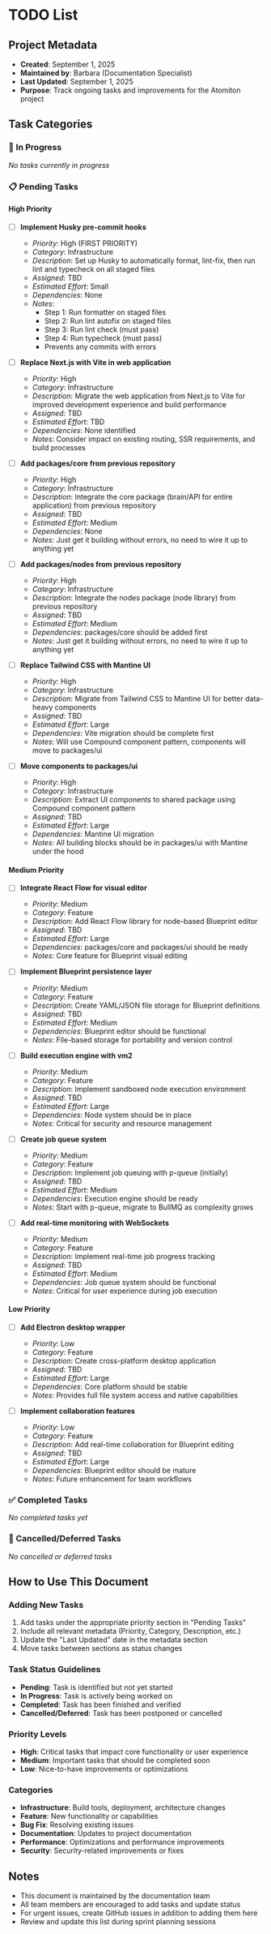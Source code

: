 # TODO List

## Project Metadata
- **Created**: September 1, 2025
- **Maintained by**: Barbara (Documentation Specialist)
- **Last Updated**: September 1, 2025
- **Purpose**: Track ongoing tasks and improvements for the Atomiton project

## Task Categories

### 🔄 In Progress
*No tasks currently in progress*

### 📋 Pending Tasks

#### High Priority
- [ ] **Implement Husky pre-commit hooks**
  - *Priority*: High (FIRST PRIORITY)
  - *Category*: Infrastructure
  - *Description*: Set up Husky to automatically format, lint-fix, then run lint and typecheck on all staged files
  - *Assigned*: TBD
  - *Estimated Effort*: Small
  - *Dependencies*: None
  - *Notes*: 
    - Step 1: Run formatter on staged files
    - Step 2: Run lint autofix on staged files  
    - Step 3: Run lint check (must pass)
    - Step 4: Run typecheck (must pass)
    - Prevents any commits with errors

- [ ] **Replace Next.js with Vite in web application**
  - *Priority*: High
  - *Category*: Infrastructure
  - *Description*: Migrate the web application from Next.js to Vite for improved development experience and build performance
  - *Assigned*: TBD
  - *Estimated Effort*: TBD
  - *Dependencies*: None identified
  - *Notes*: Consider impact on existing routing, SSR requirements, and build processes

- [ ] **Add packages/core from previous repository**
  - *Priority*: High
  - *Category*: Infrastructure
  - *Description*: Integrate the core package (brain/API for entire application) from previous repository
  - *Assigned*: TBD
  - *Estimated Effort*: Medium
  - *Dependencies*: None
  - *Notes*: Just get it building without errors, no need to wire it up to anything yet

- [ ] **Add packages/nodes from previous repository**
  - *Priority*: High
  - *Category*: Infrastructure
  - *Description*: Integrate the nodes package (node library) from previous repository
  - *Assigned*: TBD
  - *Estimated Effort*: Medium
  - *Dependencies*: packages/core should be added first
  - *Notes*: Just get it building without errors, no need to wire it up to anything yet

- [ ] **Replace Tailwind CSS with Mantine UI**
  - *Priority*: High
  - *Category*: Infrastructure
  - *Description*: Migrate from Tailwind CSS to Mantine UI for better data-heavy components
  - *Assigned*: TBD
  - *Estimated Effort*: Large
  - *Dependencies*: Vite migration should be complete first
  - *Notes*: Will use Compound component pattern, components will move to packages/ui

- [ ] **Move components to packages/ui**
  - *Priority*: High
  - *Category*: Infrastructure
  - *Description*: Extract UI components to shared package using Compound component pattern
  - *Assigned*: TBD
  - *Estimated Effort*: Large
  - *Dependencies*: Mantine UI migration
  - *Notes*: All building blocks should be in packages/ui with Mantine under the hood

#### Medium Priority
- [ ] **Integrate React Flow for visual editor**
  - *Priority*: Medium
  - *Category*: Feature
  - *Description*: Add React Flow library for node-based Blueprint editor
  - *Assigned*: TBD
  - *Estimated Effort*: Large
  - *Dependencies*: packages/core and packages/ui should be ready
  - *Notes*: Core feature for Blueprint visual editing

- [ ] **Implement Blueprint persistence layer**
  - *Priority*: Medium
  - *Category*: Feature
  - *Description*: Create YAML/JSON file storage for Blueprint definitions
  - *Assigned*: TBD
  - *Estimated Effort*: Medium
  - *Dependencies*: Blueprint editor should be functional
  - *Notes*: File-based storage for portability and version control

- [ ] **Build execution engine with vm2**
  - *Priority*: Medium
  - *Category*: Feature
  - *Description*: Implement sandboxed node execution environment
  - *Assigned*: TBD
  - *Estimated Effort*: Large
  - *Dependencies*: Node system should be in place
  - *Notes*: Critical for security and resource management

- [ ] **Create job queue system**
  - *Priority*: Medium
  - *Category*: Feature
  - *Description*: Implement job queuing with p-queue (initially)
  - *Assigned*: TBD
  - *Estimated Effort*: Medium
  - *Dependencies*: Execution engine should be ready
  - *Notes*: Start with p-queue, migrate to BullMQ as complexity grows

- [ ] **Add real-time monitoring with WebSockets**
  - *Priority*: Medium
  - *Category*: Feature
  - *Description*: Implement real-time job progress tracking
  - *Assigned*: TBD
  - *Estimated Effort*: Medium
  - *Dependencies*: Job queue system should be functional
  - *Notes*: Critical for user experience during job execution

#### Low Priority
- [ ] **Add Electron desktop wrapper**
  - *Priority*: Low
  - *Category*: Feature
  - *Description*: Create cross-platform desktop application
  - *Assigned*: TBD
  - *Estimated Effort*: Large
  - *Dependencies*: Core platform should be stable
  - *Notes*: Provides full file system access and native capabilities

- [ ] **Implement collaboration features**
  - *Priority*: Low
  - *Category*: Feature
  - *Description*: Add real-time collaboration for Blueprint editing
  - *Assigned*: TBD
  - *Estimated Effort*: Large
  - *Dependencies*: Blueprint editor should be mature
  - *Notes*: Future enhancement for team workflows

### ✅ Completed Tasks
*No completed tasks yet*

### 🚫 Cancelled/Deferred Tasks
*No cancelled or deferred tasks*

## How to Use This Document

### Adding New Tasks
1. Add tasks under the appropriate priority section in "Pending Tasks"
2. Include all relevant metadata (Priority, Category, Description, etc.)
3. Update the "Last Updated" date in the metadata section
4. Move tasks between sections as status changes

### Task Status Guidelines
- **Pending**: Task is identified but not yet started
- **In Progress**: Task is actively being worked on
- **Completed**: Task has been finished and verified
- **Cancelled/Deferred**: Task has been postponed or cancelled

### Priority Levels
- **High**: Critical tasks that impact core functionality or user experience
- **Medium**: Important tasks that should be completed soon
- **Low**: Nice-to-have improvements or optimizations

### Categories
- **Infrastructure**: Build tools, deployment, architecture changes
- **Feature**: New functionality or capabilities
- **Bug Fix**: Resolving existing issues
- **Documentation**: Updates to project documentation
- **Performance**: Optimizations and performance improvements
- **Security**: Security-related improvements or fixes

## Notes
- This document is maintained by the documentation team
- All team members are encouraged to add tasks and update status
- For urgent issues, create GitHub issues in addition to adding them here
- Review and update this list during sprint planning sessions